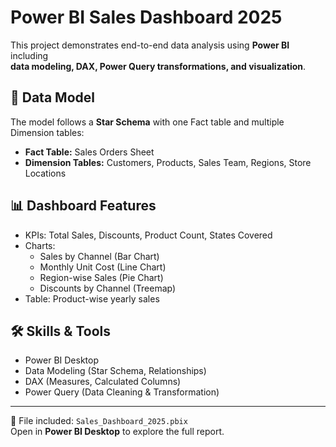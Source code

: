 # Power BI Sales Dashboard 2025  

This project demonstrates end-to-end data analysis using **Power BI** including  
**data modeling, DAX, Power Query transformations, and visualization**.  

## 📂 Data Model
The model follows a **Star Schema** with one Fact table and multiple Dimension tables:  
- **Fact Table:** Sales Orders Sheet  
- **Dimension Tables:** Customers, Products, Sales Team, Regions, Store Locations  

## 📊 Dashboard Features
- KPIs: Total Sales, Discounts, Product Count, States Covered  
- Charts:  
  - Sales by Channel (Bar Chart)  
  - Monthly Unit Cost (Line Chart)  
  - Region-wise Sales (Pie Chart)  
  - Discounts by Channel (Treemap)  
- Table: Product-wise yearly sales  

## 🛠 Skills & Tools
- Power BI Desktop  
- Data Modeling (Star Schema, Relationships)  
- DAX (Measures, Calculated Columns)  
- Power Query (Data Cleaning & Transformation)  

---

📂 File included: `Sales_Dashboard_2025.pbix`  
Open in **Power BI Desktop** to explore the full report.
